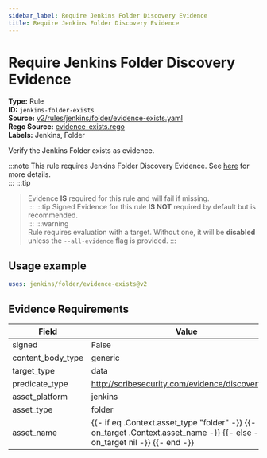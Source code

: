 ```yaml
---
sidebar_label: Require Jenkins Folder Discovery Evidence
title: Require Jenkins Folder Discovery Evidence
---  
```

# Require Jenkins Folder Discovery Evidence  
**Type:** Rule  
**ID:** `jenkins-folder-exists`  
**Source:** [v2/rules/jenkins/folder/evidence-exists.yaml](https://github.com/scribe-public/sample-policies/blob/main/v2/rules/jenkins/folder/evidence-exists.yaml)  
**Rego Source:** [evidence-exists.rego](https://github.com/scribe-public/sample-policies/blob/main/v2/rules/jenkins/folder/evidence-exists.rego)  
**Labels:** Jenkins, Folder  

Verify the Jenkins Folder exists as evidence.

:::note 
This rule requires Jenkins Folder Discovery Evidence. See [here](/docs/platforms/discover#jenkins-discovery) for more details.  
::: 
:::tip 
> Evidence **IS** required for this rule and will fail if missing.  
::: 
:::tip 
Signed Evidence for this rule **IS NOT** required by default but is recommended.  
::: 
:::warning  
Rule requires evaluation with a target. Without one, it will be **disabled** unless the `--all-evidence` flag is provided.
::: 

## Usage example

```yaml
uses: jenkins/folder/evidence-exists@v2
```

## Evidence Requirements  
| Field | Value |
|-------|-------|
| signed | False |
| content_body_type | generic |
| target_type | data |
| predicate_type | http://scribesecurity.com/evidence/discovery/v0.1 |
| asset_platform | jenkins |
| asset_type | folder |
| asset_name | {{- if eq .Context.asset_type "folder" -}} {{- on_target .Context.asset_name -}} {{- else -}} {{- on_target nil -}} {{- end -}} |

